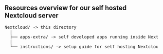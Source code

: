 ## Resources overview for our self hosted Nextcloud server

<pre>
Nextcloud/ -> this directory
  |
  ├── apps-extra/ -> self developed apps running inside Nextcloud server
  |
  └── instructions/ -> setup guide for self hosting Nextcloud server and more..
</pre>
